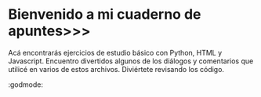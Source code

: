 # Bienvenido a mi cuaderno de apuntes>>> # 
<p>
Acá encontrarás ejercicios de estudio básico con Python, HTML y Javascript. Encuentro divertidos algunos de los diálogos y comentarios que utilicé en varios de estos archivos. Diviértete revisando los código.
  </p>
  :godmode: 
